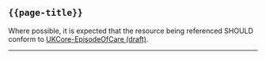 ## <code>{{page-title}}</code>

Where possible, it is expected that the resource being referenced SHOULD conform to [UKCore-EpisodeOfCare (draft)](https://simplifier.net/guide/UKCoreImplementationGuideAssetsinDevelopment/Home/ProfilesandExtensions/Profile-UKCore-EpisodeOfCare).

---